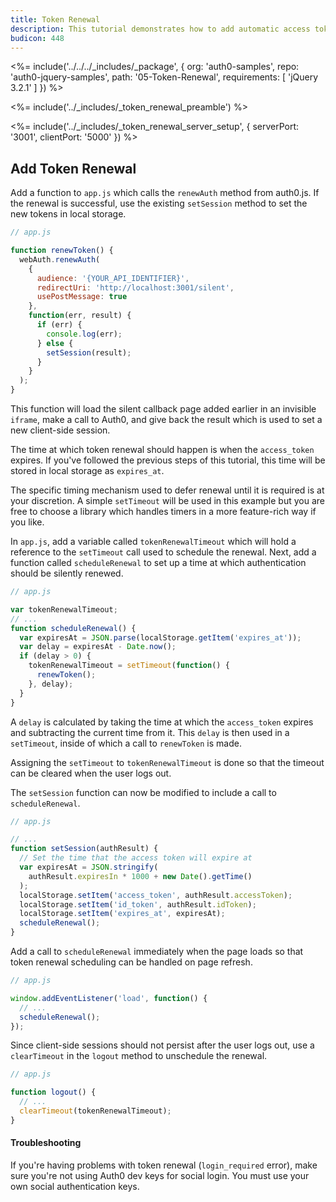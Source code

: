 ```yaml
---
title: Token Renewal
description: This tutorial demonstrates how to add automatic access token renewal to an application with Auth0
budicon: 448
---
```


<%= include('../../../_includes/_package', {
  org: 'auth0-samples',
  repo: 'auth0-jquery-samples',
  path: '05-Token-Renewal',
  requirements: [
    'jQuery 3.2.1'
  ]
}) %>

<%= include('../_includes/_token_renewal_preamble') %>

<%= include('../_includes/_token_renewal_server_setup', { serverPort: '3001', clientPort: '5000' }) %>

## Add Token Renewal

Add a function to `app.js` which calls the `renewAuth` method from auth0.js. If the renewal is successful, use the existing `setSession` method to set the new tokens in local storage.

```js
// app.js

function renewToken() {
  webAuth.renewAuth(
    {
      audience: '{YOUR_API_IDENTIFIER}',
      redirectUri: 'http://localhost:3001/silent',
      usePostMessage: true
    },
    function(err, result) {
      if (err) {
        console.log(err);
      } else {
        setSession(result);
      }
    }
  );
}
```

This function will load the silent callback page added earlier in an invisible `iframe`, make a call to Auth0, and give back the result which is used to set a new client-side session.

The time at which token renewal should happen is when the `access_token` expires. If you've followed the previous steps of this tutorial, this time will be stored in local storage as `expires_at`.

The specific timing mechanism used to defer renewal until it is required is at your discretion. A simple `setTimeout` will be used in this example but you are free to choose a library which handles timers in a more feature-rich way if you like.

In `app.js`, add a variable called `tokenRenewalTimeout` which will hold a reference to the `setTimeout` call used to schedule the renewal. Next, add a function called `scheduleRenewal` to set up a time at which authentication should be silently renewed.

```js
// app.js

var tokenRenewalTimeout;
// ...
function scheduleRenewal() {
  var expiresAt = JSON.parse(localStorage.getItem('expires_at'));
  var delay = expiresAt - Date.now();
  if (delay > 0) {
    tokenRenewalTimeout = setTimeout(function() {
      renewToken();
    }, delay);
  }
}
```

A `delay` is calculated by taking the time at which the `access_token` expires and subtracting the current time from it. This `delay` is then used in a `setTimeout`, inside of which a call to `renewToken` is made.

Assigning the `setTimeout` to `tokenRenewalTimeout` is done so that the timeout can be cleared when the user logs out.

The `setSession` function can now be modified to include a call to `scheduleRenewal`.

```js
// app.js

// ...
function setSession(authResult) {
  // Set the time that the access token will expire at
  var expiresAt = JSON.stringify(
    authResult.expiresIn * 1000 + new Date().getTime()
  );
  localStorage.setItem('access_token', authResult.accessToken);
  localStorage.setItem('id_token', authResult.idToken);
  localStorage.setItem('expires_at', expiresAt);
  scheduleRenewal();
}
```

Add a call to `scheduleRenewal` immediately when the page loads so that token renewal scheduling can be handled on page refresh.

```js
// app.js

window.addEventListener('load', function() {
  // ...
  scheduleRenewal();
});
```

Since client-side sessions should not persist after the user logs out, use a `clearTimeout` in the `logout` method to unschedule the renewal.

```js
// app.js

function logout() {
  // ...
  clearTimeout(tokenRenewalTimeout);
}
```

#### Troubleshooting

If you're having problems with token renewal (`login_required` error), make sure you're not using Auth0 dev keys for social login. You must use your own social authentication keys.
